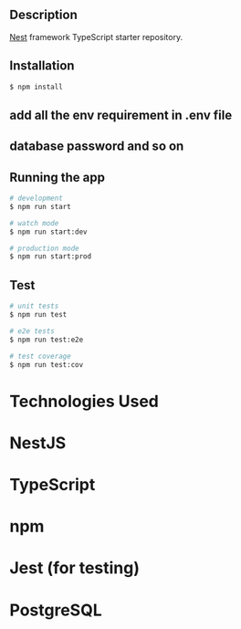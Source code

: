 
## Description

[Nest](https://github.com/nestjs/nest) framework TypeScript starter repository.

## Installation

```bash
$ npm install
```
## add all the env requirement in .env file 
## database password and so on 
## Running the app

```bash
# development
$ npm run start

# watch mode
$ npm run start:dev

# production mode
$ npm run start:prod
```

## Test

```bash
# unit tests
$ npm run test

# e2e tests
$ npm run test:e2e

# test coverage
$ npm run test:cov
```

# Technologies Used
# NestJS
# TypeScript
# npm
# Jest (for testing)
# PostgreSQL 

